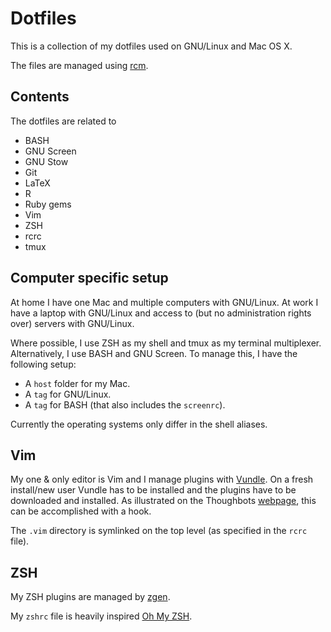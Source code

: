 Dotfiles
========

This is a collection of my dotfiles used on GNU/Linux and Mac OS X.

The files are managed using [rcm](https://github.com/thoughtbot/rcm).


## Contents ##

The dotfiles are related to

- BASH
- GNU Screen
- GNU Stow
- Git
- LaTeX
- R
- Ruby gems
- Vim
- ZSH
- rcrc
- tmux


## Computer specific setup

At home I have one Mac and multiple computers with GNU/Linux.
At work I have a laptop with GNU/Linux and access to (but no administration rights over) servers with GNU/Linux.

Where possible, I use ZSH as my shell and tmux as my terminal multiplexer.
Alternatively, I use BASH and GNU Screen.
To manage this, I have the following setup:

- A `host` folder for my Mac.
- A `tag` for GNU/Linux.
- A `tag` for BASH (that also includes the `screenrc`).

Currently the operating systems only differ in the shell aliases.


## Vim

My one & only editor is Vim and I manage plugins with [Vundle](https://github.com/gmarik/Vundle.vim).
On a fresh install/new user Vundle has to be installed and the plugins have to be downloaded and installed.
As illustrated on the Thoughbots [webpage](https://robots.thoughtbot.com/rcm-for-rc-files-in-dotfiles-repos), this can be accomplished with a hook.

The `.vim` directory is symlinked on the top level (as specified in the `rcrc` file).


## ZSH

My ZSH plugins are managed by [zgen](https://github.com/tarjoilija/zgen).

My `zshrc` file is heavily inspired [Oh My ZSH](https://github.com/robbyrussell/oh-my-zsh).

